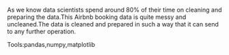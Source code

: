 




As we know data scientists spend around 80% of their time on cleaning and preparing the data.This Airbnb booking data is quite messy and uncleaned.The data is cleaned and prepared in such a way that it can send to any further operation.

Tools:pandas,numpy,matplotlib
